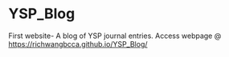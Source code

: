 # YSP_Blog
First website- A blog of YSP journal entries. Access webpage @ https://richwangbcca.github.io/YSP_Blog/
